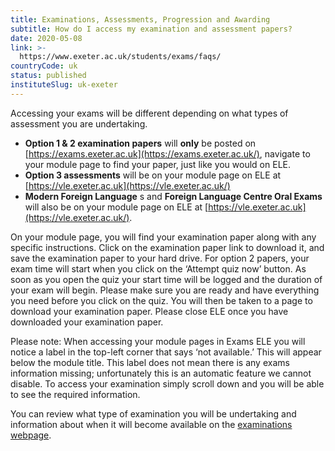 ```yaml
---
title: Examinations, Assessments, Progression and Awarding
subtitle: How do I access my examination and assessment papers?
date: 2020-05-08
link: >-
  https://www.exeter.ac.uk/students/exams/faqs/
countryCode: uk
status: published
instituteSlug: uk-exeter
---
```

Accessing your exams will be different depending on what types of assessment you are undertaking.

  * **Option 1 & 2 examination papers** will **only** be posted on [https://exams.exeter.ac.uk](https://exams.exeter.ac.uk/), navigate to your module page to find your paper, just like you would on ELE.
  * **Option 3 assessments** will be on your module page on ELE at [https://vle.exeter.ac.uk](https://vle.exeter.ac.uk/) 
  * **Modern Foreign Language** s and **Foreign Language Centre Oral Exams** will also be on your module page on ELE at [https://vle.exeter.ac.uk](https://vle.exeter.ac.uk/).



 

On your module page, you will find your examination paper along with any specific instructions. Click on the examination paper link to download it, and save the examination paper to your hard drive. For option 2 papers, your exam time will start when you click on the ‘Attempt quiz now’ button. As soon as you open the quiz your start time will be logged and the duration of your exam will begin. Please make sure you are ready and have everything you need before you click on the quiz. You will then be taken to a page to download your examination paper. Please close ELE once you have downloaded your examination paper.

Please note: When accessing your module pages in Exams ELE you will notice a label in the top-left corner that says ‘not available.’ This will appear below the module title. This label does not mean there is any exams information missing; unfortunately this is an automatic feature we cannot disable. To access your examination simply scroll down and you will be able to see the required information.

You can review what type of examination you will be undertaking and information about when it will become available on the [examinations webpage](https://www.exeter.ac.uk/students/exams/). 
